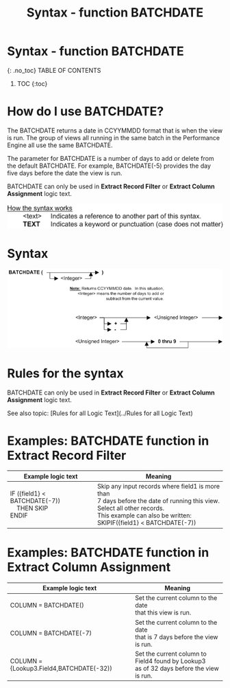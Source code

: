 ﻿---
layout: default
title: "Syntax - function BATCHDATE"
parent: Syntax - functions
grand_parent: Workbench Logic Text Syntax
nav_order: 2
---
# Syntax - function BATCHDATE
{: .no_toc}
TABLE OF CONTENTS 
1. TOC
{:toc}  
 



# How do I use BATCHDATE? 

The BATCHDATE returns a date in CCYYMMDD format that is when the view is run. The group of views all running in the same batch in the Performance Engine all use the same BATCHDATE.

The parameter for BATCHDATE is a number of days to add or delete from the default BATCHDATE. For example, BATCHDATE\(-5\) provides the day five days before the date the view is run.

BATCHDATE can only be used in **Extract Record Filter** or **Extract Column Assignment** logic text.

![(Syntax Legend)](../../images/LTZZ_Syntax_legend.gif )

# Syntax 

![Function BATCHDATE](../../images/LTSF_BATCHDATE_01.gif)

# Rules for the syntax 

BATCHDATE can only be used in **Extract Record Filter** or **Extract Column Assignment** logic text.

See also topic: [Rules for all Logic Text](../Rules for all Logic Text) 

# Examples: BATCHDATE function in Extract Record Filter


|Example logic text|Meaning|
|------------------|-------|
|IF ({field1} < BATCHDATE(-7))<br>&nbsp;&nbsp;&nbsp;&nbsp;THEN SKIP<br>ENDIF|Skip any input records where field1 is more than<br> 7 days before the date of running this view.<br> Select all other records.<br> This example can also be written:<br>SKIPIF({field1} < BATCHDATE(-7))|


# Examples: BATCHDATE function in Extract Column Assignment

|Example logic text|Meaning|
|------------------|-------|
|COLUMN = BATCHDATE()|Set the current column to the date<br> that this view is run.|
|COLUMN = BATCHDATE(-7)|Set the current column to the date<br> that is 7 days before the view is run.|
|COLUMN = {Lookup3.Field4,BATCHDATE(-32))|Set the current column to Field4 found by Lookup3<br> as of 32 days before the view is run.|

  

